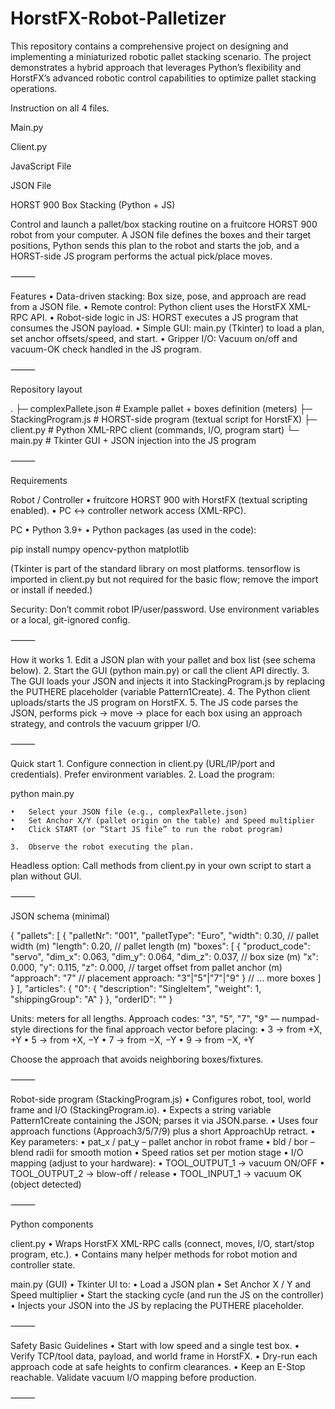 # HorstFX-Robot-Palletizer
This repository contains a comprehensive project on designing and implementing a miniaturized robotic pallet stacking scenario. The project demonstrates a hybrid approach that leverages Python’s flexibility and HorstFX’s advanced robotic control capabilities to optimize pallet stacking operations. 

Instruction on all 4 files.

Main.py

Client.py

JavaScript File

JSON File



HORST 900 Box Stacking (Python + JS)

Control and launch a pallet/box stacking routine on a fruitcore HORST 900 robot from your computer.
A JSON file defines the boxes and their target positions, Python sends this plan to the robot and starts the job, and a HORST-side JS program performs the actual pick/place moves.


⸻

Features
	•	Data-driven stacking: Box size, pose, and approach are read from a JSON file.
	•	Remote control: Python client uses the HorstFX XML-RPC API.
	•	Robot-side logic in JS: HORST executes a JS program that consumes the JSON payload.
	•	Simple GUI: main.py (Tkinter) to load a plan, set anchor offsets/speed, and start.
	•	Gripper I/O: Vacuum on/off and vacuum-OK check handled in the JS program.

⸻

Repository layout

.
├─ complexPallete.json     # Example pallet + boxes definition (meters)
├─ StackingProgram.js      # HORST-side program (textual script for HorstFX)
├─ client.py               # Python XML-RPC client (commands, I/O, program start)
└─ main.py                 # Tkinter GUI + JSON injection into the JS program


⸻

Requirements

Robot / Controller
	•	fruitcore HORST 900 with HorstFX (textual scripting enabled).
	•	PC ↔ controller network access (XML-RPC).

PC
	•	Python 3.9+
	•	Python packages (as used in the code):

pip install numpy opencv-python matplotlib

(Tkinter is part of the standard library on most platforms. tensorflow is imported in client.py but not required for the basic flow; remove the import or install if needed.)

Security: Don’t commit robot IP/user/password. Use environment variables or a local, git-ignored config.

⸻

How it works
	1.	Edit a JSON plan with your pallet and box list (see schema below).
	2.	Start the GUI (python main.py) or call the client API directly.
	3.	The GUI loads your JSON and injects it into StackingProgram.js by replacing the PUTHERE placeholder (variable Pattern1Create).
	4.	The Python client uploads/starts the JS program on HorstFX.
	5.	The JS code parses the JSON, performs pick → move → place for each box using an approach strategy, and controls the vacuum gripper I/O.

⸻

Quick start
	1.	Configure connection in client.py (URL/IP/port and credentials). Prefer environment variables.
	2.	Load the program:

python main.py

	•	Select your JSON file (e.g., complexPallete.json)
	•	Set Anchor X/Y (pallet origin on the table) and Speed multiplier
	•	Click START (or “Start JS file” to run the robot program)

	3.	Observe the robot executing the plan.

Headless option: Call methods from client.py in your own script to start a plan without GUI.

⸻

JSON schema (minimal)

{
  "pallets": [
    {
      "palletNr": "001",
      "palletType": "Euro",
      "width": 0.30,               // pallet width  (m)
      "length": 0.20,              // pallet length (m)
      "boxes": [
        {
          "product_code": "servo",
          "dim_x": 0.063, "dim_y": 0.064, "dim_z": 0.037,  // box size (m)
          "x": 0.000,  "y": 0.115,  "z": 0.000,            // target offset from pallet anchor (m)
          "approach": "7"                                  // placement approach: "3"|"5"|"7"|"9"
        }
        // ... more boxes
      ]
    }
  ],
  "articles": { "0": { "description": "SingleItem", "weight": 1, "shippingGroup": "A" } },
  "orderID": ""
}

Units: meters for all lengths.
Approach codes: "3", "5", "7", "9" — numpad-style directions for the final approach vector before placing:
	•	3 → from +X, +Y
	•	5 → from +X, −Y
	•	7 → from −X, −Y
	•	9 → from −X, +Y

Choose the approach that avoids neighboring boxes/fixtures.

⸻

Robot-side program (StackingProgram.js)
	•	Configures robot, tool, world frame and I/O (StackingProgram.io).
	•	Expects a string variable Pattern1Create containing the JSON; parses it via JSON.parse.
	•	Uses four approach functions (Approach3/5/7/9) plus a short ApproachUp retract.
	•	Key parameters:
	•	pat_x / pat_y – pallet anchor in robot frame
	•	bld / bor – blend radii for smooth motion
	•	Speed ratios set per motion stage
	•	I/O mapping (adjust to your hardware):
	•	TOOL_OUTPUT_1 → vacuum ON/OFF
	•	TOOL_OUTPUT_2 → blow-off / release
	•	TOOL_INPUT_1  → vacuum OK (object detected)

⸻

Python components

client.py
	•	Wraps HorstFX XML-RPC calls (connect, moves, I/O, start/stop program, etc.).
	•	Contains many helper methods for robot motion and controller state.

main.py (GUI)
	•	Tkinter UI to:
	•	Load a JSON plan
	•	Set Anchor X / Y and Speed multiplier
	•	Start the stacking cycle (and run the JS on the controller)
	•	Injects your JSON into the JS by replacing the PUTHERE placeholder.

⸻

Safety Basic Guidelines
	•	Start with low speed and a single test box.
	•	Verify TCP/tool data, payload, and world frame in HorstFX.
	•	Dry-run each approach code at safe heights to confirm clearances.
	•	Keep an E-Stop reachable. Validate vacuum I/O mapping before production.

⸻

